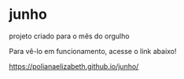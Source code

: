 # junho
projeto criado para o mês do orgulho

Para vê-lo em  funcionamento, acesse o link abaixo!

https://polianaelizabeth.github.io/junho/
